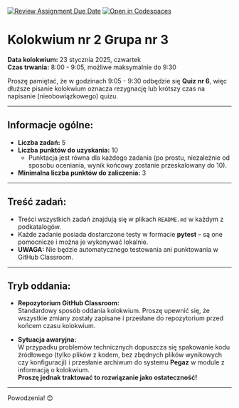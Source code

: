 [![Review Assignment Due Date](https://classroom.github.com/assets/deadline-readme-button-22041afd0340ce965d47ae6ef1cefeee28c7c493a6346c4f15d667ab976d596c.svg)](https://classroom.github.com/a/PN20wU9Z)
[![Open in Codespaces](https://classroom.github.com/assets/launch-codespace-2972f46106e565e64193e422d61a12cf1da4916b45550586e14ef0a7c637dd04.svg)](https://classroom.github.com/open-in-codespaces?assignment_repo_id=17828655)
# Kolokwium nr 2 Grupa nr 3

**Data kolokwium:** 23 stycznia 2025, czwartek  
**Czas trwania:** 8:00 - 9:05, możliwe maksymalnie do 9:30  

Proszę pamiętać, że w godzinach 9:05 - 9:30 odbędzie się **Quiz nr 6**, więc dłuższe pisanie kolokwium oznacza rezygnację lub krótszy czas na napisanie (nieobowiązkowego) quizu.

---

## Informacje ogólne:

- **Liczba zadań:** 5  
- **Liczba punktów do uzyskania:** 10  
  - Punktacja jest równa dla każdego zadania (po prostu, niezależnie od sposobu oceniania, wynik końcowy zostanie przeskalowany do 10).  
- **Minimalna liczba punktów do zaliczenia:** 3  

---

## Treść zadań:

- Treści wszystkich zadań znajdują się w plikach `README.md` w każdym z podkatalogów.  
- Każde zadanie posiada dostarczone testy w formacie **pytest** – są one pomocnicze i można je wykonywać lokalnie.  
- **UWAGA:** Nie będzie automatycznego testowania ani punktowania w GitHub Classroom.

---

## Tryb oddania:

- **Repozytorium GitHub Classroom:**  
  Standardowy sposób oddania kolokwium. Proszę upewnić się, że wszystkie zmiany zostały zapisane i przesłane do repozytorium przed końcem czasu kolokwium.  

- **Sytuacja awaryjna:**  
  W przypadku problemów technicznych dopuszcza się spakowanie kodu źródłowego (tylko plików z kodem, bez zbędnych plików wynikowych czy konfiguracji) i przesłanie archiwum do systemu **Pegaz** w module z informacją o kolokwium.  
  **Proszę jednak traktować to rozwiązanie jako ostateczność!**

---

Powodzenia! 😊
